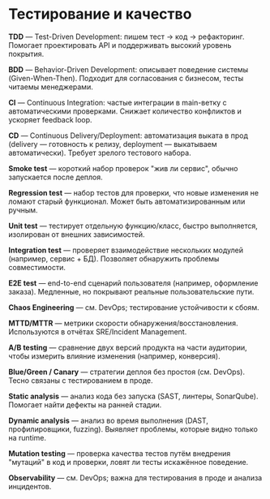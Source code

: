 # Тестирование и качество

**TDD** — Test-Driven Development: пишем тест → код → рефакторинг. Помогает проектировать API и поддерживать высокий уровень покрытия.

**BDD** — Behavior-Driven Development: описывает поведение системы (Given-When-Then). Подходит для согласования с бизнесом, тесты читаемы менеджерами.

**CI** — Continuous Integration: частые интеграции в main-ветку с автоматическими проверками. Снижает количество конфликтов и ускоряет feedback loop.

**CD** — Continuous Delivery/Deployment: автоматизация выката в прод (delivery — готовность к релизу, deployment — выкатываем автоматически). Требует зрелого тестового набора.

**Smoke test** — короткий набор проверок "жив ли сервис", обычно запускается после деплоя.

**Regression test** — набор тестов для проверки, что новые изменения не ломают старый функционал. Может быть автоматизированным или ручным.

**Unit test** — тестирует отдельную функцию/класс, быстро выполняется, изолирован от внешних зависимостей.

**Integration test** — проверяет взаимодействие нескольких модулей (например, сервис + БД). Позволяет обнаружить проблемы совместимости.

**E2E test** — end-to-end сценарий пользователя (например, оформление заказа). Медленные, но покрывают реальные пользовательские пути.

**Chaos Engineering** — см. DevOps; тестирование устойчивости к сбоям.

**MTTD/MTTR** — метрики скорости обнаружения/восстановления. Используются в отчётах SRE/Incident Management.

**A/B testing** — сравнение двух версий продукта на части аудитории, чтобы измерить влияние изменения (например, конверсия).

**Blue/Green / Canary** — стратегии деплоя без простоя (см. DevOps). Тесно связаны с тестированием в проде.

**Static analysis** — анализ кода без запуска (SAST, линтеры, SonarQube). Помогает найти дефекты на ранней стадии.

**Dynamic analysis** — анализ во время выполнения (DAST, профилировщики, fuzzing). Выявляет проблемы, которые видно только на runtime.

**Mutation testing** — проверка качества тестов путём внедрения "мутаций" в код и проверки, ловят ли тесты искажённое поведение.

**Observability** — см. DevOps; важна для тестирования в проде и анализа инцидентов.
